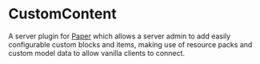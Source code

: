 # CustomContent

A server plugin for [Paper](https://papermc.io) which allows a server admin to add easily configurable custom blocks and items, making use of
resource packs and custom model data to allow vanilla clients to connect.
